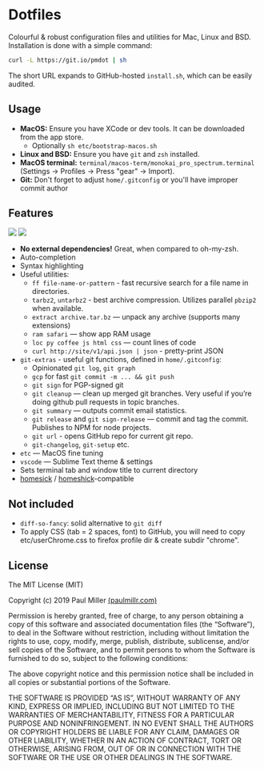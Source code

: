 # Dotfiles
Colourful & robust configuration files and utilities for Mac, Linux and BSD. Installation is done with a simple command:

```sh
curl -L https://git.io/pmdot | sh
```

The short URL expands to GitHub-hosted `install.sh`, which can be easily audited.

## Usage

- **MacOS:** Ensure you have XCode or dev tools. It can be downloaded from the app store.
    - Optionally `sh etc/bootstrap-macos.sh`
- **Linux and BSD:** Ensure you have `git` and `zsh` installed.
- **MacOS terminal:** `terminal/macos-term/monokai_pro_spectrum.terminal` (Settings -> Profiles -> Press "gear" -> Import).
- **Git:** Don't forget to adjust `home/.gitconfig` or you'll have improper commit author

## Features

![](https://user-images.githubusercontent.com/574696/61765243-eb19dc00-ade4-11e9-8d16-5a402a0fdfec.png)
![](https://user-images.githubusercontent.com/574696/61765242-eb19dc00-ade4-11e9-8db0-ac607e1eed8a.png)

* **No external dependencies!** Great, when compared to oh-my-zsh.
* Auto-completion
* Syntax highlighting
* Useful utilities:
    * `ff file-name-or-pattern` - fast recursive search for a file name in directories.
    * `tarbz2`, `untarbz2` - best archive compression. Utilizes parallel `pbzip2` when available.
    * `extract archive.tar.bz` — unpack any archive (supports many extensions)
    * `ram safari` — show app RAM usage
    * `loc py coffee js html css` — count lines of code
    * `curl http://site/v1/api.json | json` - pretty-print JSON
* `git-extras` - useful git functions, defined in `home/.gitconfig`:
    * Opinionated `git log`, `git graph`
    * `gcp` for fast `git commit -m ... && git push`
    * `git sign` for PGP-signed git
    * `git cleanup` — clean up merged git branches. Very useful if
    you’re doing github pull requests in topic branches.
    * `git summary` — outputs commit email statistics.
    * `git release` and `git sign-release` — commit and tag the commit. Publishes to NPM for node projects.
    * `git url` - opens GitHub repo for current git repo.
    * `git-changelog`, `git-setup` etc.
* `etc` — MacOS fine tuning
* `vscode` — Sublime Text theme & settings
* Sets terminal tab and window title to current directory
* [homesick](https://github.com/technicalpickles/homesick) /
  [homeshick](https://github.com/andsens/homeshick)-compatible

## Not included

- `diff-so-fancy`: solid alternative to `git diff`
- To apply CSS (tab = 2 spaces, font) to GitHub, you will need to copy etc/userChrome.css to firefox profile dir & create subdir "chrome".

## License

The MIT License (MIT)

Copyright (c) 2019 Paul Miller [(paulmillr.com)](https://paulmillr.com)

Permission is hereby granted, free of charge, to any person obtaining a copy
of this software and associated documentation files (the “Software”), to deal
in the Software without restriction, including without limitation the rights
to use, copy, modify, merge, publish, distribute, sublicense, and/or sell
copies of the Software, and to permit persons to whom the Software is
furnished to do so, subject to the following conditions:

The above copyright notice and this permission notice shall be included in
all copies or substantial portions of the Software.

THE SOFTWARE IS PROVIDED “AS IS”, WITHOUT WARRANTY OF ANY KIND, EXPRESS OR
IMPLIED, INCLUDING BUT NOT LIMITED TO THE WARRANTIES OF MERCHANTABILITY,
FITNESS FOR A PARTICULAR PURPOSE AND NONINFRINGEMENT. IN NO EVENT SHALL THE
AUTHORS OR COPYRIGHT HOLDERS BE LIABLE FOR ANY CLAIM, DAMAGES OR OTHER
LIABILITY, WHETHER IN AN ACTION OF CONTRACT, TORT OR OTHERWISE, ARISING FROM,
OUT OF OR IN CONNECTION WITH THE SOFTWARE OR THE USE OR OTHER DEALINGS IN
THE SOFTWARE.
